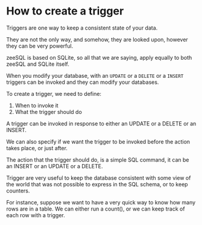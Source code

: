 # How to create a trigger

Triggers are one way to keep a consistent state of your data.

They are not the only way, and somehow, they are looked upon, however they can be very powerful.

zeeSQL is based on SQLite, so all that we are saying, apply equally to both zeeSQL and SQLite itself.

When you modify your database, with an `UPDATE` or a `DELETE` or a `INSERT` triggers can be invoked and they can modify your databases.

To create a trigger, we need to define:

1. When to invoke it
2. What the trigger should do

A trigger can be invoked in response to either an UPDATE or a DELETE or an INSERT.

We can also specify if we want the trigger to be invoked before the action takes place, or just after.

The action that the trigger should do, is a simple SQL command, it can be an INSERT or an UPDATE or a DELETE.

Trigger are very useful to keep the database consistent with some view of the world that was not possible to express in the SQL schema, or to keep counters.

For instance, suppose we want to have a very quick way to know how many rows are in a table. We can either run a count\(\), or we can keep track of each row with a trigger.


